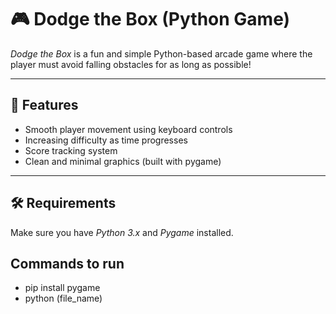 # 🎮 Dodge the Box (Python Game)

*Dodge the Box* is a fun and simple Python-based arcade game where the player must avoid falling obstacles for as long as possible!

---

## 🚀 Features
- Smooth player movement using keyboard controls
- Increasing difficulty as time progresses
- Score tracking system
- Clean and minimal graphics (built with pygame)

---

## 🛠 Requirements
Make sure you have *Python 3.x* and *Pygame* installed.

## Commands to run
- pip install pygame
- python (file_name)
